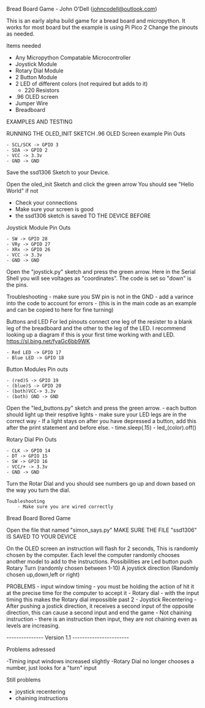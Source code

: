 Bread Board Game - John O'Dell (johncodell@outlook.com)

This is an early alpha build game for a bread board and micropython.
It works for most board but the example is using Pi Pico 2
Change the pinouts as needed.

Items needed
- Any Micropython Compatable Microcontroller
- Joystick Module
- Rotary Dial Module
- 2 Button Module
- 2 LED of different colors (not required but adds to it)
    - 220 Resistors
- .96 OLED screen
- Jumper Wire
- Breadboard

EXAMPLES AND TESTING

RUNNING THE OLED_INIT SKETCH
.96 OLED Screen example
Pin Outs 

    - SCL/SCK -> GPIO 3
    - SDA -> GPIO 2
    - VCC -> 3.3v
    - GND -> GND

Save the ssd1306 Sketch to your Device. 

Open the oled_init Sketch and click the green arrow
You should see "Hello World" if not
- Check your connections
- Make sure your screen is good
- the ssd1306 sketch is saved TO THE DEVICE BEFORE 

Joystick Module
Pin Outs 

    - SW -> GPIO 28
    - VRy -> GPIO 27
    - XRx -> GPIO 26
    - VCC -> 3.3v
    - GND -> GND

Open the "joystick.py" sketch and press the green arrow.
Here in the Serial Shell you will see voltages as "coordinates".
The code is set so "down" is the pins.

Troubleshooting
    - make sure you SW pin is not in the GND
    - add a varince into the code to account for errors
        - (this is in the main code as an example and can be copied to here for fine turning)


Buttons and LED
For led pinouts connect one leg of the resister to
a blank leg of the breadboard and the other to the leg
of the LED. I recommend looking up a diagram if this is 
your first time working with and LED. https://sl.bing.net/fyaGc6bb9WK

    - Red LED -> GPIO 17
    - Blue LED -> GPIO 18
Button Modules
Pin outs
    
    - (red)S -> GPIO 19
    - (blue)S -> GPIO 20
    - (both)VCC-> 3.3v
    - (both) GND -> GND

Open the "led_buttons.py" sketch and press the green arrow.
    - each button should light up their resptive lights
    - make sure your LED legs are in the correct way
    - If a light stays on after you have depressed a button,
    add this after the print statement and before else.
        - time.sleep(.15)
        - led_(color).off()

Rotary Dial
Pin Outs
   
    - CLK -> GPIO 14
    - DT -> GPIO 15
    - SW -> GPIO 16
    - VCC/+ -> 3.3v
    - GND -> GND

Turn the Rotar Dial and you should see numbers go up and down
based on the way you turn the dial.

    Toubleshooting
        - Make sure you are wired correctly

Bread Board Bored Game

Open the file that named "simon_says.py"
MAKE SURE THE FILE "ssd1306" IS SAVED TO YOUR DEVICE

On the OLED screen an instruction will flash for 2 seconds,
This is randomly chosen by the computer. Each level the computer
randomly chooses another model to add to the instructions.
Possibilities are
Led button push
Rotary Turn (randomly chosen between 1-10)
A joystick direction (Randomly chosen up,down,left or right)

PROBLEMS
    - input window timing
        - you must be holding the action of hit it at the precise time
        for the computer to accept it
    - Rotary dial
        - with the input timing this makes the Rotary dial impossible past
        2
    - Joystick Recentering
        - After pushing a jostick direction, it receives a second input of 
        the opposite direction, this can cause a second input and end the game
    - Not chaining instruction
        - there is an instruction then input, they are not chaining even as levels
        are increasing.

--------------- Version 1.1 -----------------------

Problems adressed

-Timing input windows increased slightly
-Rotary Dial no longer chooses a number, just looks for a "turn" input

Still problems
- joystick recentering
- chaining instructions
